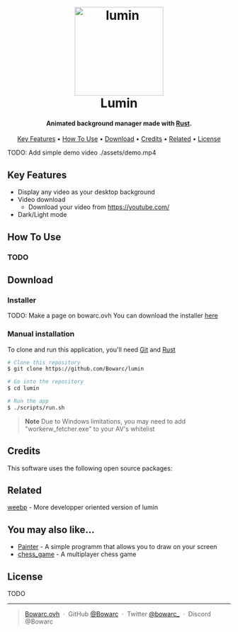 <h1 align="center">
  <br>
  <!-- Add lumin img -->
  <img src="" alt="lumin" width="200">
  <br>
  Lumin
  <br>
</h1>

<h4 align="center">Animated background manager made with <a href="http://rust-lang.org" target="_blank">Rust</a>.</h4>

<p align="center">
  <a href="#key-features">Key Features</a> •
  <a href="#how-to-use">How To Use</a> •
  <a href="#download">Download</a> •
  <a href="#credits">Credits</a> •
  <a href="#related">Related</a> •
  <a href="#license">License</a>
</p>

TODO: Add simple demo video
./assets/demo.mp4

## Key Features

* Display any video as your desktop background
* Video download
  - Download your video from https://youtube.com/
* Dark/Light mode


## How To Use

### TODO

## Download

### Installer
TODO: Make a page on bowarc.ovh
You can download the installer [here](https://github.com/Bowarc/lumin) 

### Manual installation
To clone and run this application, you'll need [Git](https://git-scm.com) and [Rust](https://rust-lang.org/)

```bash
# Clone this repository
$ git clone https://github.com/Bowarc/lumin

# Go into the repository
$ cd lumin

# Run the app
$ ./scripts/run.sh
```

> **Note**
> Due to Windows limitations, you may need to add "workerw_fetcher.exe" to your AV's whitelist 




## Credits

This software uses the following open source packages:

<!-- - [egui](http://docs.rs/egui) -->
<!-- - [egui-notify](https://docs.rs/egui-notify) -->

## Related

[weebp](https://github.com/Francesco149/weebp) - More developper oriented version of lumin

## You may also like...

- [Painter](https://github.com/bowarc/painter) - A simple programm that allows you to draw on your screen
- [chess_game](https://github.com/bowarc/chess_game) - A multiplayer chess game

## License

TODO

---

> [Bowarc.ovh](https://www.bowarc.ovh) &nbsp;&middot;&nbsp;
> GitHub [@Bowarc](https://github.com/Bowarc) &nbsp;&middot;&nbsp;
> Twitter [@bowarc_](https://twitter.com/bowarc_) &nbsp;&middot;&nbsp;
> Discord @Bowarc

